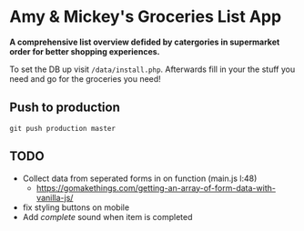 # Amy & Mickey's Groceries List App

**A comprehensive list overview defided by catergories in supermarket order for better shopping experiences.**

To set the DB up visit ```/data/install.php```.
Afterwards fill in your the stuff you need and go for the groceries you need!

## Push to production
```git push production master```

## TODO

* Collect data from seperated forms in on function (main.js l:48)
    * https://gomakethings.com/getting-an-array-of-form-data-with-vanilla-js/
* fix styling buttons on mobile
* Add _complete_ sound when item is completed


